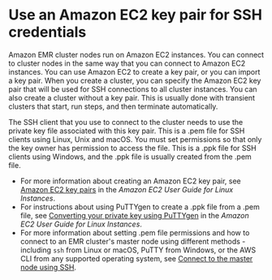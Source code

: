 # Use an Amazon EC2 key pair for SSH credentials<a name="emr-plan-access-ssh"></a>

Amazon EMR cluster nodes run on Amazon EC2 instances\. You can connect to cluster nodes in the same way that you can connect to Amazon EC2 instances\. You can use Amazon EC2 to create a key pair, or you can import a key pair\. When you create a cluster, you can specify the Amazon EC2 key pair that will be used for SSH connections to all cluster instances\. You can also create a cluster without a key pair\. This is usually done with transient clusters that start, run steps, and then terminate automatically\.

The SSH client that you use to connect to the cluster needs to use the private key file associated with this key pair\. This is a \.pem file for SSH clients using Linux, Unix and macOS\. You must set permissions so that only the key owner has permission to access the file\. This is a \.ppk file for SSH clients using Windows, and the \.ppk file is usually created from the \.pem file\.
+ For more information about creating an Amazon EC2 key pair, see [Amazon EC2 key pairs](https://docs.aws.amazon.com/AWSEC2/latest/UserGuide/ec2-key-pairs.html) in the *Amazon EC2 User Guide for Linux Instances*\.
+ For instructions about using PuTTYgen to create a \.ppk file from a \.pem file, see [Converting your private key using PuTTYgen](https://docs.aws.amazon.com/AWSEC2/latest/UserGuide/putty.html#putty-private-key) in the *Amazon EC2 User Guide for Linux Instances*\.
+ For more information about setting \.pem file permissions and how to connect to an EMR cluster's master node using different methods \- including `ssh` from Linux or macOS, PuTTY from Windows, or the AWS CLI from any supported operating system, see [Connect to the master node using SSH](emr-connect-master-node-ssh.md)\.